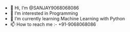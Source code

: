 - 👋 Hi, I’m @SANJAY9068068086
- 👀 I’m interested in Programming
- 🌱 I’m currently learning Machine Learning with Python
- 📫 How to reach me  :- +91-9068068086

<!---
SANJAY9068068086/SANJAY9068068086 is a ✨ special ✨ repository because its `README.md` (this file) appears on your GitHub profile.
You can click the Preview link to take a look at your changes.
--->
